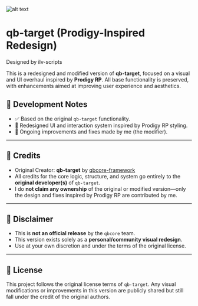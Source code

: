 ![alt text](https://r2.fivemanage.com/fURRgHDfaIvmXCWncnPrE/Screenshot(777).png)

# qb-target (Prodigy-Inspired Redesign)

Designed by ilv-scripts

This is a redesigned and modified version of **qb-target**, focused on a visual and UI overhaul inspired by **Prodigy RP**. All base functionality is preserved, with enhancements aimed at improving user experience and aesthetics.

## 🔧 Development Notes

- ✅ Based on the original `qb-target` functionality.
- 🎨 Redesigned UI and interaction system inspired by Prodigy RP styling.
- 🔄 Ongoing improvements and fixes made by me (the modifier).

---

## 🙏 Credits

- Original Creator: **qb-target** by [qbcore-framework](https://github.com/qbcore-framework/qb-target)
- All credits for the core logic, structure, and system go entirely to the **original developer(s)** of `qb-target`.
- I do **not claim any ownership** of the original or modified version—only the design and fixes inspired by Prodigy RP are contributed by me.

---

## 🚫 Disclaimer

- This is **not an official release** by the `qbcore` team.
- This version exists solely as a **personal/community visual redesign**.
- Use at your own discretion and under the terms of the original license.

---

## 📜 License

This project follows the original license terms of `qb-target`. Any visual modifications or improvements in this version are publicly shared but still fall under the credit of the original authors.
